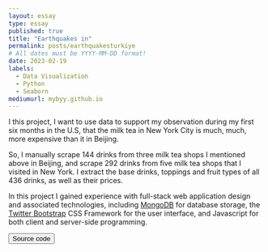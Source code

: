 ```yaml
---
layout: essay
type: essay
published: true
title: "Earthquakes in"
permalink: posts/earthquakesturkiye
# All dates must be YYYY-MM-DD format!
date: 2023-02-19
labels:
  - Data Visualization
  - Python
  - Seaborn
mediumurl: mybyy.github.io
---
```




I this project, I want to use data to support my observation during my first six months in the U.S, that the milk tea in New York City is much, much, more expensive than it in Beijing.

So, I manually scrape 144 drinks from three milk tea shops I mentioned above in Beijing, and scrape 292 drinks from five milk tea shops that I visited in New York. I extract the base drinks, toppings and fruit types of all 436 drinks, as well as their prices.

In this project I gained experience with full-stack web application design and associated technologies, including [MongoDB](http://mongodb.com) for database storage, the [Twitter Bootstrap](http://getbootstrap.com/) CSS Framework for the user interface, and Javascript for both client and server-side programming. 
 

<a href="https://github.com/theVacay/vacay">
   <button class="ui black button"> <i class="large github icon"></i> Source code </button>
</a>
